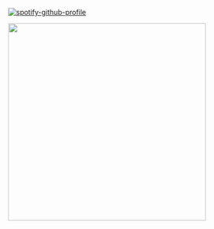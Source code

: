 [![spotify-github-profile](https://spotify-github-profile.kittinanx.com/api/view?uid=z0ocz59axjs7okg9a1ugo6j05&cover_image=true&theme=novatorem&show_offline=false&background_color=121212&interchange=false&bar_color=9f6f6f&bar_color_cover=true)](https://github.com/kittinan/spotify-github-profile)

<img width="400" src="https://file.garden/Zx4tbq1Z7kthgAaN/f31424852825022412dd9a538aef1b77.jpeg">
